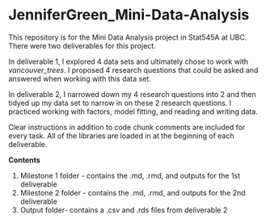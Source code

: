 # JenniferGreen_Mini-Data-Analysis
This repository is for the Mini Data Analysis project in Stat545A at UBC. There were two deliverables for this project.

In deliverable 1, I  explored 4 data sets and ultimately chose to work with *vancouver_trees*. I proposed 4 research questions that could be asked and answered when working with this data set. 

In deliverable 2, I narrowed down my 4 research questions into 2 and then tidyed up my data set to narrow in on these 2 research questions. I practiced working with factors, model fitting, and reading and writing data.

Clear instructions in addition to code chunk comments are included for every task. All of the libraries are loaded in at the beginning of each deliverable.  




**Contents**
1. Milestone 1 folder - contains the .md, .rmd, and outputs for the 1st deliverable
2. Milestone 2 folder - contains the .md, .rmd, and outputs for the 2nd deliverable 
3. Output folder- contains a .csv and .rds files from deliverable 2

